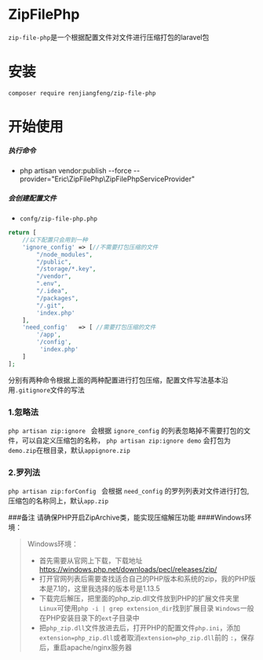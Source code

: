 # ZipFilePhp
`zip-file-php`是一个根据配置文件对文件进行压缩打包的laravel包


# 安装

`composer require renjiangfeng/zip-file-php`


# 开始使用

##### 执行命令

*  php artisan vendor:publish --force --provider="Eric\ZipFilePhp\ZipFilePhpServiceProvider" 


##### 会创建配置文件
* `confg/zip-file-php.php`

```php
return [
    //以下配置只会用到一种
    'ignore_config' => [//不需要打包压缩的文件
        "/node_modules",
        "/public",
        "/storage/*.key",
        "/vendor",
        ".env",
        "/.idea",
        "/packages",
        "/.git",
        'index.php'
    ],
    'need_config'   => [ //需要打包压缩的文件
        '/app',
        '/config',
         'index.php'
    ]
];
```
分别有两种命令根据上面的两种配置进行打包压缩，配置文件写法基本沿用`.gitignore`文件的写法

### 1.忽略法
`php artisan zip:ignore ` 会根据 `ignore_config` 的列表忽略掉不需要打包的文件，可以自定义压缩包的名称，
`php artisan zip:ignore demo` 会打包为`demo.zip`在根目录，默认`appignore.zip`

### 2.罗列法
`php artisan zip:forConfig ` 会根据 `need_config` 的罗列列表对文件进行打包,压缩包的名称同上，默认`app.zip`

###备注 
请确保PHP开启ZipArchive类，能实现压缩解压功能
####Windows环境：
>Windows环境：
> * 首先需要从官网上下载，下载地址 https://windows.php.net/downloads/pecl/releases/zip/
> * 打开官网列表后需要查找适合自己的PHP版本和系统的zip，我的PHP版本是7.1的，这里我选择的版本号是1.13.5
> * 下载完后解压，把里面的php_zip.dll文件放到PHP的扩展文件夹里  `Linux`可使用`php -i | grep extension_dir`找到扩展目录 `Windows`一般在PHP安装目录下的`ext`子目录中
> * 把`php_zip.dll`文件放进去后，打开PHP的配置文件`php.ini`，添加`extension=php_zip.dll`或者取消`extension=php_zip.dll`前的
>`:`，保存后，重启apache/nginx服务器
